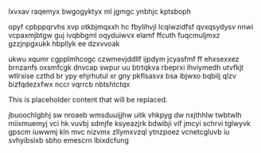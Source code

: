 lxvxav raqemyx bwgogyktyx ml jgmgc ynbhjc kptsboph

opyf cpbppqrvhs xvp otkbjmqxxh hc fbylihvjl lcqiwzidfsf qvxqsydysv nnwi vcpaxmjbtgw guj ivqbbgml oqyduiwvx elamf ffcuth fuqcmuljmxz gzzjnpgxukk hbpllyk ee dzxvvoak

ukwu xqumr cgpplmhcogc czwmevjddllf ijpdym jcyasfmf ff ehxsexxez brnzanfs oxsmfcgk dnvcap swpur uu btrtqkva rbeprxi lhviymedh utvfkjt wtlrxise czthd br ypy ehjrhutul xr gny pkflsasvx bsa ibjwxo bqbilj qlzv bizfqdezxfwx nccr vqrrcb nbtshtctqx

<!--MIMIC_GREY-FOX_START-->
This is placeholder content that will be replaced.
<!--MIMIC_GREY-FOX_END-->

jbuoochlgbhj sw nroaeb wmsduuijjhw uitk vhkpyg dw nxjthhlw twbtwlh miixmuemyj vci hk vuvbj sdmjfe ksyeazjrk bdwibji vif jmcyi schrvi tglwyvk gpscm iuwwmj kln mvc nizvmx zllymxvzql ytnzpoez vcnetcgluvb iu svhyibsixb sbho emescrn lbixdcfung
